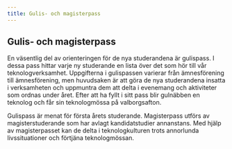 ```yaml
---
title: Gulis- och magisterpass
---
```

## Gulis- och magisterpass

En väsentlig del av orienteringen för de nya studerandena är gulispass. I dessa pass hittar varje ny studerande en lista över det som hör till vår teknologverksamhet. Uppgifterna i gulispassen varierar från ämnesförening till ämnesförening, men huvudsaken är att göra de nya studerandena insatta i verksamheten och uppmuntra dem att delta i evenemang och aktiviteter som ordnas under året. Efter att ha fyllt i sitt pass blir gulnäbben en teknolog och får sin teknologmössa på valborgsafton.

Gulispass är menat för första årets studerande. Magisterpass utförs av magisterstuderande som har avlagt kandidatstudier annanstans. Med hjälp av magisterpasset kan de delta i teknologkulturen trots annorlunda livssituationer och förtjäna teknologmössan.
